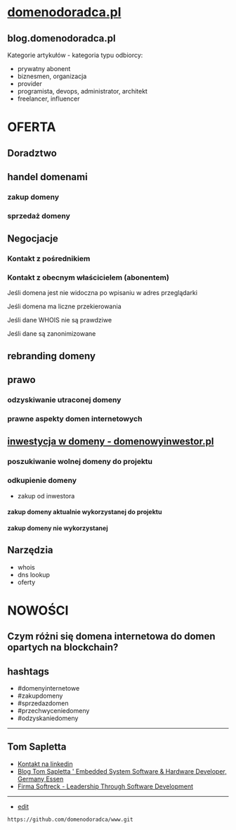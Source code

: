
# [domenodoradca.pl](https://www.domenodoradca.pl/)

## blog.domenodoradca.pl
Kategorie artykułów - kategoria typu odbiorcy:
+ prywatny abonent
+ biznesmen, organizacja
+ provider
+ programista, devops, administrator, architekt
+ freelancer, influencer 


# OFERTA

## Doradztwo

## handel domenami

### zakup domeny

### sprzedaż domeny


## Negocjacje



### Kontakt z pośrednikiem

### Kontakt z obecnym właścicielem (abonentem)

Jeśli domena jest nie widoczna po wpisaniu w adres przeglądarki

Jeśli domena ma liczne przekierowania

Jeśli dane WHOIS nie są prawdziwe

Jeśli dane są zanonimizowane



## rebranding domeny


## prawo

### odzyskiwanie utraconej domeny

### prawne aspekty domen internetowych


## [inwestycja w domeny - domenowyinwestor.pl](https://www.domenowyinwestor.pl)

### poszukiwanie wolnej domeny do projektu

### odkupienie domeny
+ zakup od inwestora

#### zakup domeny aktualnie wykorzystanej do projektu


#### zakup domeny nie wykorzystanej


## Narzędzia

+ whois
+ dns lookup
+ oferty


# NOWOŚCI

## Czym różni się domena internetowa do domen opartych na blockchain?



## hashtags

+ #domenyinternetowe
+ #zakupdomeny
+ #sprzedazdomen
+ #przechwyceniedomeny
+ #odzyskaniedomeny


---

## Tom Sapletta
+ [Kontakt na linkedin](https://www.linkedin.com/in/tom-sapletta-com/)
+ [Blog Tom Sapletta ' Embedded System Software & Hardware Developer, Germany Essen](https://tom.sapletta.pl/)
+ [Firma Softreck - Leadership Through Software Development](https://softreck.pl/)

---

+ [edit](https://github.com/domenodoradca/www/edit/main/README.md)
```
https://github.com/domenodoradca/www.git
```

